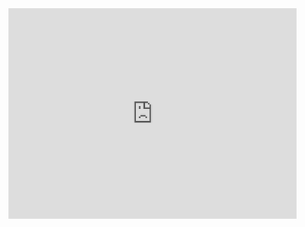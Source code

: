 <iframe src="https://slides.com/pharringtonp19/copy-of-copy-of-copy-of-course-summary/embed" width="576" height="420" title="Copy of Copy of Copy of Copy of Course Summary" scrolling="no" frameborder="0" webkitallowfullscreen mozallowfullscreen allowfullscreen></iframe>